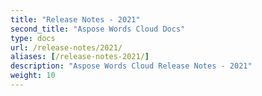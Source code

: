 ```yaml
---
title: "Release Notes - 2021"
second_title: "Aspose Words Cloud Docs"
type: docs
url: /release-notes/2021/
aliases: [/release-notes-2021/]
description: "Aspose Words Cloud Release Notes - 2021"
weight: 10
---
```


